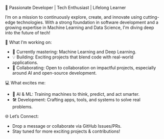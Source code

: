 🎯 Passionate Developer | Tech Enthusiast | Lifelong Learner

I’m on a mission to continuously explore, create, and innovate using cutting-edge technologies. With a strong foundation in software development and a growing expertise in Machine Learning and Data Science, I'm diving deep into the future of tech!

🚀 What I’m working on:
- 🌱 Currently mastering: Machine Learning and Deep Learning.
- 💡 Building: Exciting projects that blend code with real-world applications.
- 🤝 Collaborating: Open to collaboration on impactful projects, especially around AI and open-source development.

💻 What excites me:
- 🤖 AI & ML: Training machines to think, predict, and act smarter.
- 🛠️ Development: Crafting apps, tools, and systems to solve real problems.

🌐 Let’s Connect:
- Drop a message or collaborate via GitHub Issues/PRs.
- Stay tuned for more exciting projects & contributions!

<!---
Badri-Narayanan/Badri-Narayanan is a ✨ special ✨ repository because its `README.md` (this file) appears on your GitHub profile.
You can click the Preview link to take a look at your changes.
--->
